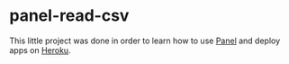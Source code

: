 # panel-read-csv

This little project was done in order to learn how to use [Panel](https://github.com/holoviz/panel) and deploy apps on [Heroku](https://heroku.com).
